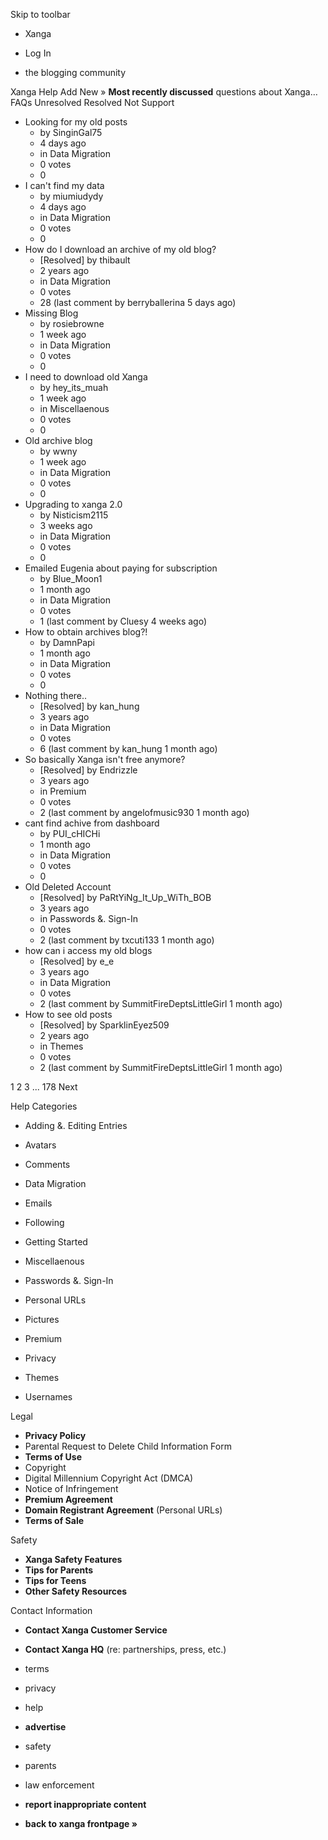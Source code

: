 Skip to toolbar

*   Xanga

*   Log In

*   the blogging community

Xanga Help Add New » **Most recently discussed** questions about Xanga… FAQs Unresolved Resolved Not Support

*   Looking for my old posts
    *   by SinginGal75
    *   4 days ago
    *   in Data Migration
    *   0 votes
    *   0
*   I can't find my data
    *   by miumiudydy
    *   4 days ago
    *   in Data Migration
    *   0 votes
    *   0
*   How do I download an archive of my old blog?
    *   \[Resolved\] by thibault
    *   2 years ago
    *   in Data Migration
    *   0 votes
    *   28 (last comment by berryballerina 5 days ago)
*   Missing Blog
    *   by rosiebrowne
    *   1 week ago
    *   in Data Migration
    *   0 votes
    *   0
*   I need to download old Xanga
    *   by hey\_its\_muah
    *   1 week ago
    *   in Miscellaenous
    *   0 votes
    *   0
*   Old archive blog
    *   by wwny
    *   1 week ago
    *   in Data Migration
    *   0 votes
    *   0
*   Upgrading to xanga 2.0
    *   by Nisticism2115
    *   3 weeks ago
    *   in Data Migration
    *   0 votes
    *   0
*   Emailed Eugenia about paying for subscription
    *   by Blue\_Moon1
    *   1 month ago
    *   in Data Migration
    *   0 votes
    *   1 (last comment by Cluesy 4 weeks ago)
*   How to obtain archives blog?!
    *   by DamnPapi
    *   1 month ago
    *   in Data Migration
    *   0 votes
    *   0
*   Nothing there..
    *   \[Resolved\] by kan\_hung
    *   3 years ago
    *   in Data Migration
    *   0 votes
    *   6 (last comment by kan\_hung 1 month ago)
*   So basically Xanga isn't free anymore?
    *   \[Resolved\] by Endrizzle
    *   3 years ago
    *   in Premium
    *   0 votes
    *   2 (last comment by angelofmusic930 1 month ago)
*   cant find achive from dashboard
    *   by PUI\_cHICHi
    *   1 month ago
    *   in Data Migration
    *   0 votes
    *   0
*   Old Deleted Account
    *   \[Resolved\] by PaRtYiNg\_It\_Up\_WiTh\_BOB
    *   3 years ago
    *   in Passwords &. Sign-In
    *   0 votes
    *   2 (last comment by txcuti133 1 month ago)
*   how can i access my old blogs
    *   \[Resolved\] by e\_e
    *   3 years ago
    *   in Data Migration
    *   0 votes
    *   2 (last comment by SummitFireDeptsLittleGirl 1 month ago)
*   How to see old posts
    *   \[Resolved\] by SparklinEyez509
    *   2 years ago
    *   in Themes
    *   0 votes
    *   2 (last comment by SummitFireDeptsLittleGirl 1 month ago)

1 2 3 ... 178 Next

Help Categories

*   Adding &. Editing Entries
*   Avatars
*   Comments
*   Data Migration
*   Emails
*   Following
*   Getting Started
*   Miscellaenous

*   Passwords &. Sign-In
*   Personal URLs
*   Pictures
*   Premium
*   Privacy
*   Themes
*   Usernames

Legal

*   **Privacy Policy**
*   Parental Request to Delete Child Information Form
*   **Terms of Use**
*   Copyright
*   Digital Millennium Copyright Act (DMCA)
*   Notice of Infringement
*   **Premium Agreement**
*   **Domain Registrant Agreement** (Personal URLs)
*   **Terms of Sale**

Safety

*   **Xanga Safety Features**
*   **Tips for Parents**
*   **Tips for Teens**
*   **Other Safety Resources**

Contact Information

*   **Contact Xanga Customer Service**
*   **Contact Xanga HQ** (re: partnerships, press, etc.)

*   terms
*   privacy
*   help
*   **advertise**

*   safety
*   parents
*   law enforcement
*   **report inappropriate content**

*   **back to xanga frontpage »**